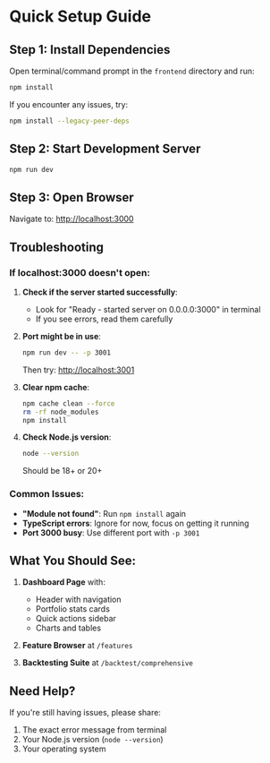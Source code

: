 # Quick Setup Guide

## Step 1: Install Dependencies

Open terminal/command prompt in the `frontend` directory and run:

```bash
npm install
```

If you encounter any issues, try:
```bash
npm install --legacy-peer-deps
```

## Step 2: Start Development Server

```bash
npm run dev
```

## Step 3: Open Browser

Navigate to: [http://localhost:3000](http://localhost:3000)

## Troubleshooting

### If localhost:3000 doesn't open:

1. **Check if the server started successfully**:
   - Look for "Ready - started server on 0.0.0.0:3000" in terminal
   - If you see errors, read them carefully

2. **Port might be in use**:
   ```bash
   npm run dev -- -p 3001
   ```
   Then try: [http://localhost:3001](http://localhost:3001)

3. **Clear npm cache**:
   ```bash
   npm cache clean --force
   rm -rf node_modules
   npm install
   ```

4. **Check Node.js version**:
   ```bash
   node --version
   ```
   Should be 18+ or 20+

### Common Issues:

- **"Module not found"**: Run `npm install` again
- **TypeScript errors**: Ignore for now, focus on getting it running
- **Port 3000 busy**: Use different port with `-p 3001`

## What You Should See:

1. **Dashboard Page** with:
   - Header with navigation
   - Portfolio stats cards
   - Quick actions sidebar
   - Charts and tables

2. **Feature Browser** at `/features`
3. **Backtesting Suite** at `/backtest/comprehensive`

## Need Help?

If you're still having issues, please share:
1. The exact error message from terminal
2. Your Node.js version (`node --version`)
3. Your operating system